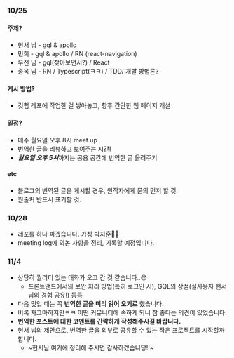 ### 10/25

#### 주제?

- 현서 님 - gql & apollo
- 민희 - gql & apollo / RN (react-navigation) 
- 우전 님 - gql(찾아보면서?) / React
- 종옥 님 - RN / Typescript(ㅋㅋ) / TDD/ 개발 방법론?

#### 게시 방법?

- 깃헙 레포에 작업한 걸 쌓아놓고, 향후 간단한 웹 페이지 개설

#### 일정?

- 매주 월요일 오후 8시 meet up
- 번역한 글을 리뷰하고 보여주는 시간!
- ***월요일 오후 5시***까지는 공용 공간에 번역한 글 올려주기

#### etc

- 블로그의 번역된 글을 게시할 경우, 원작자에게 문의 먼저 할 것.
- 원출처 반드시 표기할 것.



### 10/28

- 레포를 하나 파겠습니다. 가칭 박지훈🤣🤣
- meeting log에 의논 사항을 정리, 기록할 예정입니다.

### 11/4

- 상당히 퀄리티 있는 대화가 오고 간 것 같습니다..😎
  - 프론트앤드에서의 보안 처리 방법(특히 로그인 시), GQL의 장점(실사용자 현서 님의 경험 공유!) 등등
- 다음 밋업 때는 꼭 **번역한 글을 미리 읽어 오기로** 했습니다.
- 비록 자그마하지만ㅋㅋ 어떤 커뮤니티에 속하게 되니 참 좋다는 의견이 있었습니다.
- **번역한 포스트에 대한 코멘트를 간략하게 작성해주시길 바랍니다.** 
- 현서 님의 제안으로, 번역한 글을 외부로 공유할 수 있는 작은 프로젝트를 시작할까 합니다.
  - ~현서님 여기에 정리해 주시면 감사하겠습니당!!~
  
  
